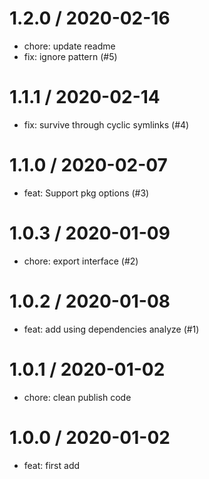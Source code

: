 
1.2.0 / 2020-02-16
==================

  * chore: update readme
  * fix: ignore pattern (#5)

1.1.1 / 2020-02-14
==================

  * fix: survive through cyclic symlinks (#4)

1.1.0 / 2020-02-07
==================

  * feat: Support pkg options (#3)

1.0.3 / 2020-01-09
==================

  * chore: export interface (#2)

1.0.2 / 2020-01-08
==================

  * feat: add using dependencies analyze (#1)

1.0.1 / 2020-01-02
==================

  * chore: clean publish code

1.0.0 / 2020-01-02
==================

  * feat: first add
